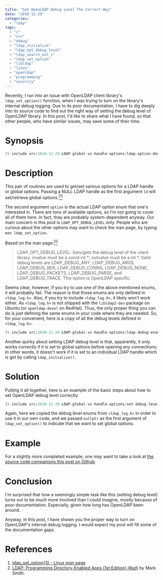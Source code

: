 ```yaml
---
title: "Set OpenLDAP Debug Level The Correct Way"
date: "2018-12-29"
categories:
  - "ldap"
tags:
  - "c"
  - "c++"
  - "debug"
  - "ldap_initialize"
  - "ldap_opt_debug_level"
  - "ldap_search_ext_s"
  - "ldap_set_option"
  - "libldap"
  - "linux"
  - "openldap"
  - "programming"
  - "security"
---
```


Recently, I run into an issue with OpenLDAP client library's `ldap_set_option()` function, when I was trying to turn on the library's internal debug logging. Due to its poor documentation, I have to dig deeply into its source code to find out the right way of setting the debug level of OpenLDAP library. In this post, I'd like to share what I have found, so that other people, who have similar issues, may save some of their time.


# Synopsis

```cpp
{% include src/2018-12-29-LDAP-global-vs-handle-options/ldap-option-declaration.hpp %}
```

# Description

This pair of routines are used to get/set various options for a LDAP handle or global options. Passing a NULL LDAP handle as the first argument `ld` will set/retrieve global options.[<sup>\[1\]</sup>](#references)

The second argument `option` is the actual LDAP option enum that one's interested in. There are tons of available options, so I'm not going to cover all of them here. In fact, they are probably system-dependent anyway. Our main concern in this post is `LDAP_OPT_DEBUG_LEVEL` only. People who are curious about the other options may want to check the man page, by typing `man ldap_set_option`.

Based on the man page:[<sup>\[1\]</sup>](#references)

> LDAP_OPT_DEBUG_LEVEL: Sets/gets the debug level of the client library. invalue must be a const int *; outvalue must be a int *. Valid debug levels are LDAP_DEBUG_ANY, LDAP_DEBUG_ARGS, LDAP_DEBUG_BER, LDAP_DEBUG_CONNS, LDAP_DEBUG_NONE, LDAP_DEBUG_PACKETS, LDAP_DEBUG_PARSE, and LDAP_DEBUG_TRACE. This option is OpenLDAP specific.

Seems clear, however, if you try to use one of the above mentioned enums, it will probably fail. The reason is that those enums are only defined in `<ldap_log.h>`. Also, if you try to include `<ldap_log.h>`, it likely won't work either. As `<ldap_log.h>` is not shipped with the `libldap2-dev` package on Ubuntu (or `openldap-devel` on RedHat). Thus, the only proper thing you can do is just defining the same enums in your code where they are needed. So, for your convenient, here is a copy of all the debug levels defined in `<ldap_log.h>`:

```cpp
{% include src/2018-12-29-LDAP-global-vs-handle-options/ldap-debug-enums.hpp %}
```

Another quirky about setting LDAP debug level is that, apparently, it only works correctly if it is set to global options before opening any connections; In other words, it doesn't work if it is set to an individual LDAP handle which is got by calling `ldap_initialize()`.


# Solution

Putting it all together, here is an example of the basic steps about how to set OpenLDAP debug level correctly:

```cpp
{% include src/2018-12-29-LDAP-global-vs-handle-options/set-debug-level-example.hpp %}
```

Again, here we copied the debug level enums from `<ldap_log.h>` in order to use it in our own code, and we passed `nullptr` as the first argument of `ldap_set_option()` to indicate that we want to set global options.


# Example

For a slightly more completed example, one may want to take a look at [the source code companions this post on Github]({{site.github.repository_url}}/tree/master/_includes/src/2018-12-29-LDAP-global-vs-handle-options).


# Conclusion

I'm surprised that how a seemingly simple task like this (setting debug level) turns out to be much more involved than I could imagine, mostly because of poor documentation. Especially, given how long has OpenLDAP been around.

Anyway, in this post, I have shown you the proper way to turn on OpenLDAP's internal debug logging. I would expect my post will fill some of the documentation gaps.


# References

1. [ldap_set_option(3) - Linux man page](https://linux.die.net/man/3/ldap_set_option)
1. [LDAP: Programming Directory-Enabled Apps (1st Edition) (#ad)](https://www.amazon.com) by Mark Smith.
